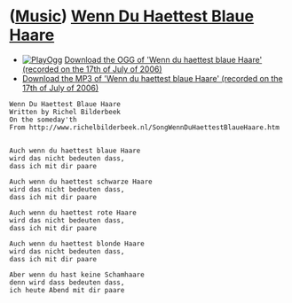 # ([Music](Music.htm)) [Wenn Du Haettest Blaue Haare](SongWennDuHaettestBlaueHaare.htm)

-   [![PlayOgg](http://static.fsf.org/playogg/Play_ogg_80x15.png "I support PlayOgg!")](http://playogg.org) [Download the OGG of 'Wenn du haettest blaue Haare' (recorded on the 17th of July of 2006)](CD04_10WennDuHaettestBlaueHaare.ogg)
-   [Download the MP3 of 'Wenn du haettest blaue Haare' (recorded on the 17th of July of 2006)](CD04_10WennDuHaettestBlaueHaare.mp3)


```
Wenn Du Haettest Blaue Haare
Written by Richel Bilderbeek
On the someday'th
From http://www.richelbilderbeek.nl/SongWennDuHaettestBlaueHaare.htm


Auch wenn du haettest blaue Haare
wird das nicht bedeuten dass,
dass ich mit dir paare

Auch wenn du haettest schwarze Haare
wird das nicht bedeuten dass,
dass ich mit dir paare

Auch wenn du haettest rote Haare
wird das nicht bedeuten dass,
dass ich mit dir paare

Auch wenn du haettest blonde Haare
wird das nicht bedeuten dass,
dass ich mit dir paare

Aber wenn du hast keine Schamhaare
denn wird dass bedeuten dass,
ich heute Abend mit dir paare
```
